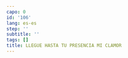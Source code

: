 ```yaml
---
capo: 0
id: '106'
lang: es-es
step: ''
subtitle: ''
tags: []
title: LLEGUE HASTA TU PRESENCIA MI CLAMOR
---
```

